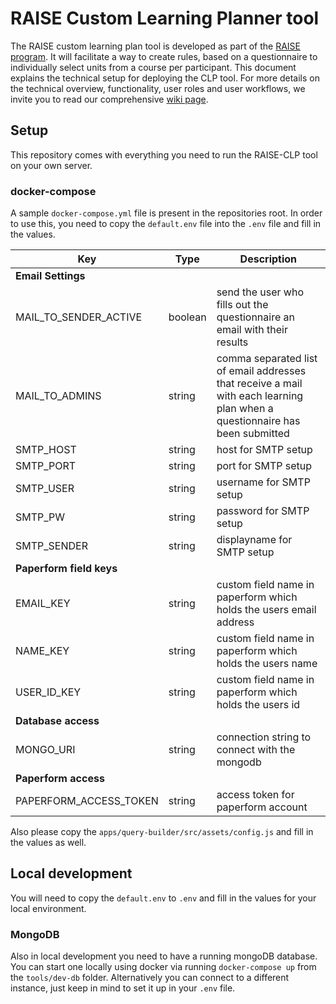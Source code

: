# RAISE Custom Learning Planner tool

The RAISE custom learning plan tool is developed as part of the [RAISE program](https://evelp.teachsurfing.org/raise-lp/). It will facilitate a way to create rules, based on a questionnaire to individually select units from a course per participant. This document explains the technical setup for deploying the CLP tool. For more details on the technical overview, functionality, user roles and user workflows, we invite you to read our comprehensive [wiki page](https://github.com/TeachSurfing/raise-clp/wiki).

## Setup

This repository comes with everything you need to run the RAISE-CLP tool on your own server.

### docker-compose

A sample `docker-compose.yml` file is present in the repositories root. In order to use this, you need to copy the `default.env` file into the `.env` file and fill in the values.

| Key                      | Type    | Description                                                                                                                 |
| ------------------------ | ------- | --------------------------------------------------------------------------------------------------------------------------- |
| **Email Settings**       |         |
| MAIL_TO_SENDER_ACTIVE    | boolean | send the user who fills out the questionnaire an email with their results                                                   |
| MAIL_TO_ADMINS           | string  | comma separated list of email addresses that receive a mail with each learning plan when a questionnaire has been submitted |
| SMTP_HOST                | string  | host for SMTP setup                                                                                                         |
| SMTP_PORT                | string  | port for SMTP setup                                                                                                         |
| SMTP_USER                | string  | username for SMTP setup                                                                                                     |
| SMTP_PW                  | string  | password for SMTP setup                                                                                                     |
| SMTP_SENDER              | string  | displayname for SMTP setup                                                                                                  |
| **Paperform field keys** |         |
| EMAIL_KEY                | string  | custom field name in paperform which holds the users email address                                                          |
| NAME_KEY                 | string  | custom field name in paperform which holds the users name                                                                   |
| USER_ID_KEY              | string  | custom field name in paperform which holds the users id                                                                     |
| **Database access**      |         |
| MONGO_URI                | string  | connection string to connect with the mongodb                                                                               |
| **Paperform access**     |         |
| PAPERFORM_ACCESS_TOKEN   | string  | access token for paperform account                                                                                          |

Also please copy the `apps/query-builder/src/assets/config.js` and fill in the values as well.

## Local development

You will need to copy the `default.env` to `.env` and fill in the values for your local environment.

### MongoDB

Also in local development you need to have a running mongoDB database. You can start one locally using docker via running `docker-compose up` from the `tools/dev-db` folder. Alternatively you can connect to a different instance, just keep in mind to set it up in your `.env` file.
